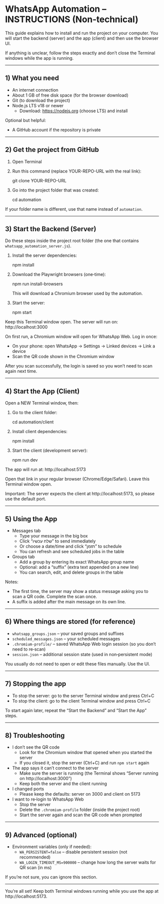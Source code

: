 # WhatsApp Automation – INSTRUCTIONS (Non‑technical)

This guide explains how to install and run the project on your computer. You will start the backend (server) and the app (client) and then use the browser UI.

If anything is unclear, follow the steps exactly and don’t close the Terminal windows while the app is running.

---

## 1) What you need

- An internet connection
- About 1 GB of free disk space (for the browser download)
- Git (to download the project)
- Node.js LTS v18 or newer
  - Download: https://nodejs.org (choose LTS) and install

Optional but helpful:

- A GitHub account if the repository is private

---

## 2) Get the project from GitHub

1. Open Terminal
2. Run this command (replace YOUR-REPO-URL with the real link):

   git clone YOUR-REPO-URL

3. Go into the project folder that was created:

   cd automation

If your folder name is different, use that name instead of `automation`.

---

## 3) Start the Backend (Server)

Do these steps inside the project root folder (the one that contains `whatsapp_automation_server.js`).

1. Install the server dependencies:

   npm install

2. Download the Playwright browsers (one‑time):

   npm run install-browsers

   This will download a Chromium browser used by the automation.

3. Start the server:

   npm start

Keep this Terminal window open. The server will run on: http://localhost:3000

On first run, a Chromium window will open for WhatsApp Web. Log in once:

- On your phone: open WhatsApp → Settings → Linked devices → Link a device
- Scan the QR code shown in the Chromium window

After you scan successfully, the login is saved so you won’t need to scan again next time.

---

## 4) Start the App (Client)

Open a NEW Terminal window, then:

1. Go to the client folder:

   cd automation/client

2. Install client dependencies:

   npm install

3. Start the client (development server):

   npm run dev

The app will run at: http://localhost:5173

Open that link in your regular browser (Chrome/Edge/Safari). Leave this Terminal window open.

Important: The server expects the client at http://localhost:5173, so please use the default port.

---

## 5) Using the App

- Messages tab
  - Type your message in the big box
  - Click “שלח עכשיו” to send immediately
  - Or choose a date/time and click “תזמן” to schedule
  - You can refresh and see scheduled jobs in the table
- Groups tab
  - Add a group by entering its exact WhatsApp group name
  - Optional: add a “suffix” (extra text appended on a new line)
  - You can search, edit, and delete groups in the table

Notes:

- The first time, the server may show a status message asking you to scan a QR code. Complete the scan once.
- A suffix is added after the main message on its own line.

---

## 6) Where things are stored (for reference)

- `whatsapp_groups.json` – your saved groups and suffixes
- `scheduled_messages.json` – your scheduled messages
- `.chromium-profile/` – saved WhatsApp Web login session (so you don’t need to re‑scan)
- `session.json` – additional session state (used in non‑persistent mode)

You usually do not need to open or edit these files manually. Use the UI.

---

## 7) Stopping the app

- To stop the server: go to the server Terminal window and press Ctrl+C
- To stop the client: go to the client Terminal window and press Ctrl+C

To start again later, repeat the “Start the Backend” and “Start the App” steps.

---

## 8) Troubleshooting

- I don’t see the QR code
  - Look for the Chromium window that opened when you started the server
  - If you closed it, stop the server (Ctrl+C) and run `npm start` again
- The app says it can’t connect to the server
  - Make sure the server is running (the Terminal shows “Server running on http://localhost:3000”)
  - Keep both the server and the client running
- I changed ports
  - Please keep the defaults: server on 3000 and client on 5173
- I want to re‑login to WhatsApp Web
  - Stop the server
  - Delete the `.chromium-profile` folder (inside the project root)
  - Start the server again and scan the QR code when prompted

---

## 9) Advanced (optional)

- Environment variables (only if needed):
  - `WA_PERSISTENT=false` – disable persistent session (not recommended)
  - `WA_LOGIN_TIMEOUT_MS=900000` – change how long the server waits for QR scan (in ms)

If you’re not sure, you can ignore this section.

---

You’re all set! Keep both Terminal windows running while you use the app at http://localhost:5173.
